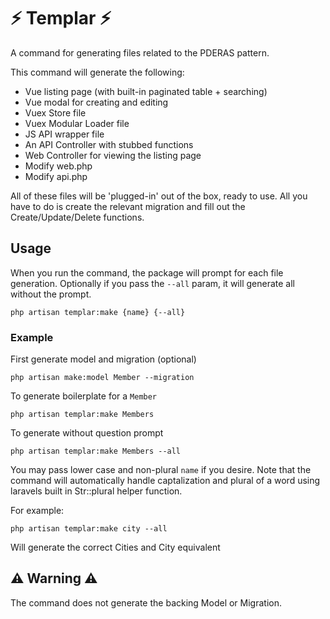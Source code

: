 # ⚡ Templar ⚡

A command for generating files related to the PDERAS pattern.

This command will generate the following:

- Vue listing page (with built-in paginated table + searching)
- Vue modal for creating and editing
- Vuex Store file
- Vuex Modular Loader file
- JS API wrapper file
- An API Controller with stubbed functions
- Web Controller for viewing the listing page
- Modify web.php
- Modify api.php

All of these files will be 'plugged-in' out of the box, ready to use. All you have to do is create the relevant migration and fill out the Create/Update/Delete functions.

## Usage
When you run the command, the package will prompt for each file generation. Optionally if you pass the `--all` param, it will generate all without the prompt.

`php artisan templar:make {name} {--all}`

### Example

First generate model and migration (optional)

`php artisan make:model Member --migration`

To generate boilerplate for a `Member`

`php artisan templar:make Members`

To generate without question prompt

`php artisan templar:make Members --all`

You may pass lower case and non-plural `name` if you desire. Note that the command will automatically handle captalization and plural of a word using laravels built in Str::plural helper function.

For example:

`php artisan templar:make city --all`

Will generate the correct Cities and City equivalent

## ⚠️ Warning ⚠️
The command does not generate the backing Model or Migration.
